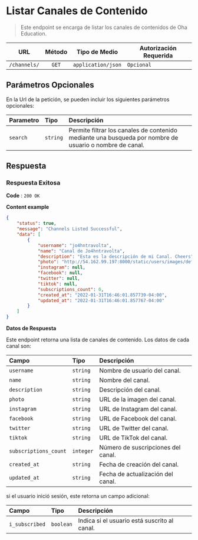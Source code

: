 # Listar Canales de Contenido

> Este endpoint se encarga de listar los canales de contenidos de Oha Education.

|     URL      | Método |   Tipo de Medio    | Autorización Requerida |
| :----------: | :----: | :----------------: | ---------------------- |
| `/channels/` | `GET`  | `application/json` | `Opcional`             |

## Parámetros Opcionales

En la Url de la petición, se pueden incluir los siguientes parámetros opcionales:

| Parametro | Tipo     | Descripción                                                                                             |
| :-------- | :------- | :------------------------------------------------------------------------------------------------------ |
| `search`  | `string` | Permite filtrar los canales de contenido mediante una busqueda por nombre de usuario o nombre de canal. |

## Respuesta

### Respuesta Exitosa

**Code** : `200 OK`

**Content example**

```json
{
	"status": true,
	"message": "Channels Listed Successful",
	"data": [
		{
			"username": "jo4hntravolta",
			"name": "Canal de Jo4hntravolta",
			"description": "Esta es la descripción de mi Canal. Cheers",
			"photo": "http://54.162.99.197:8000/static/users/images/default.jpg",
			"instagram": null,
			"facebook": null,
			"twitter": null,
			"tiktok": null,
			"subscriptions_count": 0,
			"created_at": "2022-01-31T16:46:01.857739-04:00",
			"updated_at": "2022-01-31T16:46:01.857767-04:00"
		}
	]
}
```

**Datos de Respuesta**

Este endpoint retorna una lista de canales de contenido. Los datos de cada canal son:

| Campo                 | Tipo      | Descripción                        |
| :-------------------- | :-------- | :--------------------------------- |
| `username`            | `string`  | Nombre de usuario del canal.       |
| `name`                | `string`  | Nombre del canal.                  |
| `description`         | `string`  | Descripción del canal.             |
| `photo`               | `string`  | URL de la imagen del canal.        |
| `instagram`           | `string`  | URL de Instagram del canal.        |
| `facebook`            | `string`  | URL de Facebook del canal.         |
| `twitter`             | `string`  | URL de Twitter del canal.          |
| `tiktok`              | `string`  | URL de TikTok del canal.           |
| `subscriptions_count` | `integer` | Número de suscripciones del canal. |
| `created_at`          | `string`  | Fecha de creación del canal.       |
| `updated_at`          | `string`  | Fecha de actualización del canal.  |

si el usuario inició sesión, este retorna un campo adicional:

| Campo          | Tipo      | Descripción                                  |
| :------------- | :-------- | :------------------------------------------- |
| `i_subscribed` | `boolean` | Indica si el usuario está suscrito al canal. |
